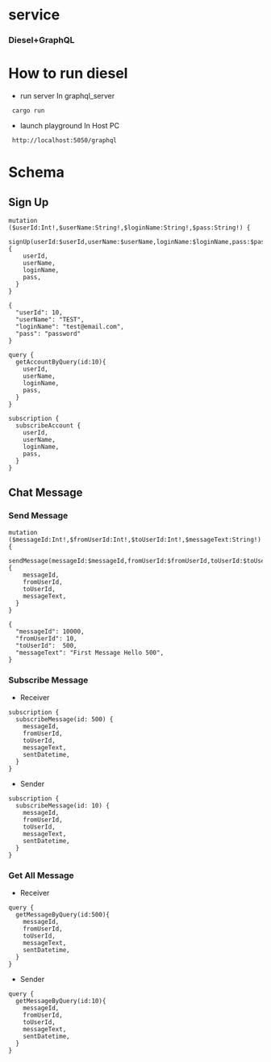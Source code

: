# service
### Diesel+GraphQL
  
# How to run diesel
  * run server
  In graphql_server
  ```
   cargo run 
  ```
  * launch playground
  In Host PC
  ```
   http://localhost:5050/graphql
  ```

# Schema
## Sign Up
```
mutation ($userId:Int!,$userName:String!,$loginName:String!,$pass:String!) {
  signUp(userId:$userId,userName:$userName,loginName:$loginName,pass:$pass,){
    userId,
    userName,
    loginName,
    pass,
  }
}

{
  "userId": 10,
  "userName": "TEST",
  "loginName": "test@email.com",
  "pass": "password"
}

query {
  getAccountByQuery(id:10){
    userId,
    userName,
    loginName,
    pass,
  }
}

subscription {
  subscribeAccount {
    userId,
    userName,
    loginName,
    pass,
  }
}
```
## Chat Message
### Send Message
```
mutation ($messageId:Int!,$fromUserId:Int!,$toUserId:Int!,$messageText:String!) {
  sendMessage(messageId:$messageId,fromUserId:$fromUserId,toUserId:$toUserId,messageText:$messageText){
    messageId,
    fromUserId,
    toUserId,
    messageText,
  }
}

{
  "messageId": 10000,
  "fromUserId": 10,
  "toUserId":  500,
  "messageText": "First Message Hello 500",
}
```
### Subscribe Message
* Receiver
```
subscription {
  subscribeMessage(id: 500) {
    messageId,
    fromUserId,
    toUserId,
    messageText,
    sentDatetime,
  }
}
```
* Sender
```
subscription {
  subscribeMessage(id: 10) {
    messageId,
    fromUserId,
    toUserId,
    messageText,
    sentDatetime,
  }
}
```
### Get All Message
* Receiver
```
query {
  getMessageByQuery(id:500){
    messageId,
    fromUserId,
    toUserId,
    messageText,
    sentDatetime,
  }
}
```
* Sender
```
query {
  getMessageByQuery(id:10){
    messageId,
    fromUserId,
    toUserId,
    messageText,
    sentDatetime,
  }
}
```